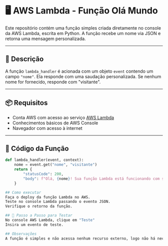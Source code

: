 # 🖥️ AWS Lambda - Função Olá Mundo

Este repositório contém uma função simples criada diretamente no console da AWS Lambda, escrita em Python. A função recebe um nome via JSON e retorna uma mensagem personalizada.

---

## 📌 Descrição

A função `lambda_handler` é acionada com um objeto `event` contendo um campo `"nome"`. 
Ela responde com uma saudação personalizada. Se nenhum nome for fornecido, responde com "visitante".

---

## 📦 Requisitos

- Conta AWS com acesso ao serviço [AWS Lambda](https://console.aws.amazon.com/lambda/)
- Conhecimentos básicos de AWS Console
- Navegador com acesso à internet

---

## 🚀 Código da Função

```python
def lambda_handler(event, context):
    nome = event.get("nome", "visitante")
    return {
        "statusCode": 200,
        "body": f"Olá, {nome}! Sua função Lambda está funcionando com sucesso."
    }

## Como executar
Faça o deploy da função Lambda no AWS.
Teste no console Lambda passando o evento JSON.
Verifique o retorno da função.

## 🧭 Passo a Passo para Testar
No console AWS Lambda, clique em "Teste"
Insira um evento de teste.

## Observações
A função é simples e não acessa nenhum recurso externo, logo não há necessidade de permissões especiais.
